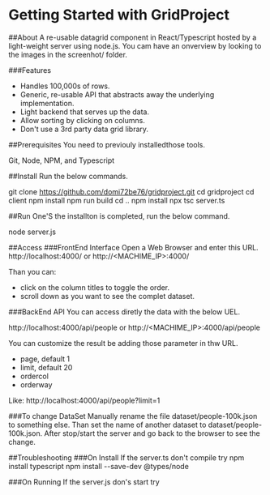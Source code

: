 # Getting Started with GridProject

##About
A re-usable datagrid component in React/Typescript hosted by a light-weight server using node.js.
You cam have an onverview by looking to the images in the screenhot/ folder. 

###Features
- Handles 100,000s of rows.
- Generic, re-usable API that abstracts away the underlying implementation.
- Light backend that serves up the data.
- Allow sorting by clicking on columns.
- Don't use a 3rd party data grid library.

##Prerequisites
You need to previouly installedthose tools.

Git, Node, NPM, and Typescript


##Install
Run the below commands.

git clone https://github.com/domi72be76/gridproject.git
cd gridproject
cd client
npm install
npm run build
cd ..
npm install
npx tsc server.ts 

##Run
One'S the installton is completed, run the below command.

node server.js 

##Access
###FrontEnd Interface
Open a Web Browser and enter this URL.
http://localhost:4000/
or
http://<MACHIME_IP>:4000/

Than you can:
- click on the column titles to toggle the order.
- scroll down as you want to see the complet dataset.

###BackEnd API
You can access diretly the data with the below UEL.

http://localhost:4000/api/people
or
http://<MACHIME_IP>:4000/api/people

You can customize the result be adding those parameter in thw URL.
- page, default 1
- limit, default 20
- ordercol
- orderway

Like:
http://localhost:4000/api/people?limit=1

###To change DataSet
Manually rename the file dataset/people-100k.json to something else.
Than set the name of another dataset to dataset/people-100k.json.
After stop/start the server and go back to the browser to see the change.

##Troubleshooting
###On Install
If the server.ts don't compile try
npm install typescript
npm install --save-dev @types/node

###On Running
If the server.js don's start  try
